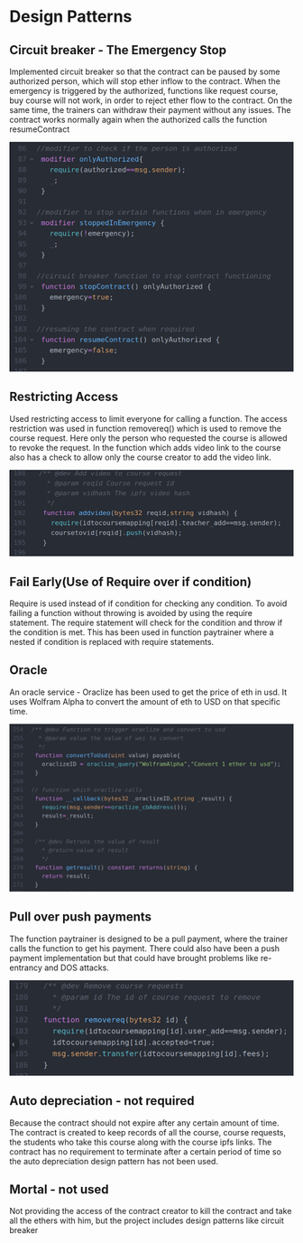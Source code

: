 # Design Patterns

## Circuit breaker - The Emergency Stop
Implemented circuit breaker so that the contract can be paused by some authorized person, which will stop ether inflow to the contract. When the emergency is triggered by the authorized, functions like request course, buy course will not work, in order to reject ether flow to the contract. On the same time, the trainers can withdraw their payment without any issues. The contract works normally again when the authorized calls the function resumeContract

![circuit breaker](https://github.com/souradeep-das/Proffeth/blob/master/images/circuit%20breaker.png)

## Restricting Access
Used restricting access to limit everyone for calling a function. The access restriction was used in function removereq() which is used to remove the course request. Here only the person who requested the course is allowed to revoke the request. In the function which adds video link to the course also has a check to allow only the course creator to add the video link. 

![restricting access](https://github.com/souradeep-das/Proffeth/blob/master/images/restricting%20access.png)

## Fail Early(Use of Require over if condition)
Require is used instead of if condition for checking any condition. To avoid failing a function without throwing is avoided by using the require statement. The require statement will check for the condition and throw if the condition is met. This has been used in function paytrainer where a nested if condition is replaced with require statements.

## Oracle 
An oracle service - Oraclize has been used to get the price of eth in usd. It uses Wolfram Alpha to convert the amount of eth to USD on that specific time.

![oraclize](https://github.com/souradeep-das/Proffeth/blob/master/images/oraclize.png)

## Pull over push payments
The function paytrainer is designed to be a pull payment, where the trainer calls the function to get his payment. There could also have been a push payment implementation but that could have brought problems like re-entrancy and DOS attacks.

![pull](https://github.com/souradeep-das/Proffeth/blob/master/images/pull.png)

## Auto depreciation - not required 
Because the contract should not expire after any certain amount of time. The contract is created to keep records of all the course, course requests, the students who take this course along with the course ipfs links. The contract has no requirement to terminate after a certain period of time so the auto depreciation design pattern has not been used.

## Mortal - not used
Not providing the access of the contract creator to kill the contract and take all the ethers with him, but the project includes design patterns like circuit breaker
